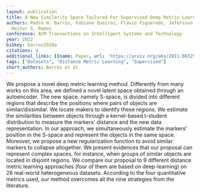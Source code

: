 ```yaml
---
layout: publication
title: A New Similarity Space Tailored For Supervised Deep Metric Learning
authors: Pedro H. Barros, Fabiane Queiroz, Flavio Figueredo, Jefersson A. Dos Santos,
  Heitor S. Ramos
conference: ACM Transactions on Intelligent Systems and Technology
year: 2022
bibkey: barros2020a
citations: 4
additional_links: [{name: Paper, url: 'https://arxiv.org/abs/2011.08325'}]
tags: ["Datasets", "Distance Metric Learning", "Supervised"]
short_authors: Barros et al.
---
```

We propose a novel deep metric learning method. Differently from many works
on this area, we defined a novel latent space obtained through an autoencoder.
The new space, namely S-space, is divided into different regions that describe
the positions where pairs of objects are similar/dissimilar. We locate makers
to identify these regions. We estimate the similarities between objects through
a kernel-based t-student distribution to measure the markers' distance and the
new data representation. In our approach, we simultaneously estimate the
markers' position in the S-space and represent the objects in the same space.
Moreover, we propose a new regularization function to avoid similar markers to
collapse altogether. We present evidences that our proposal can represent
complex spaces, for instance, when groups of similar objects are located in
disjoint regions. We compare our proposal to 9 different distance metric
learning approaches (four of them are based on deep-learning) on 28 real-world
heterogeneous datasets. According to the four quantitative metrics used, our
method overcomes all the nine strategies from the literature.